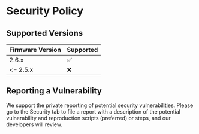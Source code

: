 # Security Policy

## Supported Versions

| Firmware Version | Supported          |
| ---------------- | ------------------ |
| 2.6.x            | :white_check_mark: |
| <= 2.5.x         | :x:                |

## Reporting a Vulnerability

We support the private reporting of potential security vulnerabilities. Please go to the Security tab to file a report with a description of the potential vulnerability and reproduction scripts (preferred) or steps, and our developers will review.
